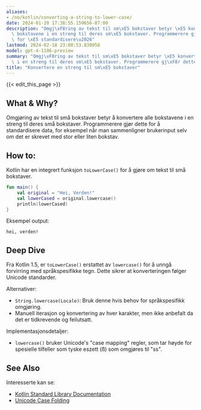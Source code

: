 ```yaml
---
aliases:
- /no/kotlin/converting-a-string-to-lower-case/
date: 2024-01-20 17:38:55.159656-07:00
description: "Omgj\xF8ring av tekst til sm\xE5 bokstaver betyr \xE5 konvertere alle\
  \ bokstavene i en streng til deres sm\xE5 bokstaver. Programmerere gj\xF8r dette\
  \ for \xE5 standardisere\u2026"
lastmod: 2024-02-18 23:08:53.838958
model: gpt-4-1106-preview
summary: "Omgj\xF8ring av tekst til sm\xE5 bokstaver betyr \xE5 konvertere alle bokstavene\
  \ i en streng til deres sm\xE5 bokstaver. Programmerere gj\xF8r dette for \xE5 standardisere\u2026"
title: "Konvertere en streng til sm\xE5 bokstaver"
---
```


{{< edit_this_page >}}

## What & Why?
Omgjøring av tekst til små bokstaver betyr å konvertere alle bokstavene i en streng til deres små bokstaver. Programmerere gjør dette for å standardisere data, for eksempel når man sammenligner brukerinput selv om det er skrevet med stor eller liten bokstav.

## How to:
Kotlin har en integrert funksjon `toLowerCase()` for å gjøre om tekst til små bokstaver.

```Kotlin
fun main() {
    val original = "Hei, Verden!"
    val lowerCased = original.lowercase()
    println(lowerCased)
}
```

Eksempel output:
```
hei, verden!
```

## Deep Dive
Fra Kotlin 1.5, er `toLowerCase()` erstattet av `lowercase()` for å unngå forvirring med språkspesifikke tegn. Dette sikrer at konverteringen følger Unicode standarder.

Alternativer:
- `String.lowercase(Locale)`: Bruk denne hvis behov for språkspesifikk omgjøring.
- Manuell iterasjon og konvertering av hver karakter, men ikke anbefalt da det er tidkrevende og feilutsatt.

Implementasjonsdetaljer:
- `lowercase()` bruker Unicode's "case mapping" regler, som tar høyde for spesielle tilfeller som tyske eszett (ß) som omgjøres til "ss".

## See Also
Interesserte kan se:
- [Kotlin Standard Library Documentation](https://kotlinlang.org/api/latest/jvm/stdlib/)
- [Unicode Case Folding](https://www.unicode.org/reports/tr44/#CaseFolding)
